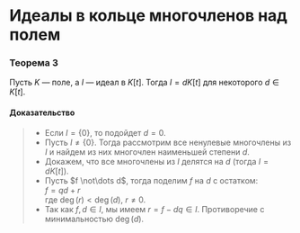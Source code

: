 # Идеалы в кольце многочленов над полем  

### **Теорема 3**  
Пусть $K$ — поле, а $I$ — идеал в $K[t]$. Тогда $I = dK[t]$ для некоторого $d \in K[t]$.  

#### **Доказательство**  
> + Если $I = \{0\}$, то подойдет $d = 0$.  
> + Пусть $I \neq \{0\}$. Тогда рассмотрим все ненулевые многочлены из $I$ и найдем из них многочлен наименьшей степени $d$.  
> + Докажем, что все многочлены из $I$ делятся на $d$ (тогда $I = dK[t]$).  
> + Пусть $f \not\dots d$, тогда поделим $f$ на $d$ с остатком:  
>   $f = qd + r$  
>   где $\deg(r) < \deg(d)$, $r \neq 0$.  
> + Так как $f, d \in I$, мы имеем $r = f - dq \in I$. Противоречие с минимальностью $\deg(d)$.  
